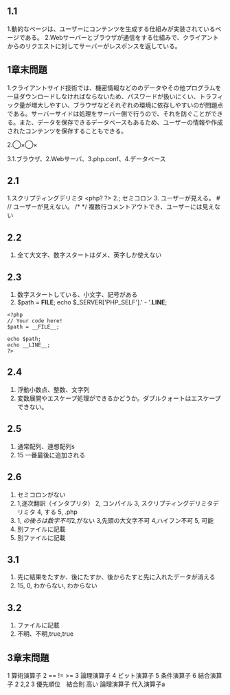 ## 1.1
1.動的なページは、ユーザーにコンテンツを生成する仕組みが実装されているページである。
2.Webサーバーとブラウザが通信をする仕組みで、クライアントからのリクエストに対してサーバーがレスポンスを返している。

## 1章末問題
1.クライアントサイド技術では、機密情報などののデータやその他プログラムを一旦ダウンロードしなければならないため、パスワードが扱いにくい、トラフィック量が増大しやすい、ブラウザなどそれぞれの環境に依存しやすいのが問題点である。サーバーサイドは処理をサーバー側で行うので、それを防ぐことができる。また、データを保存できるデータベースもあるため、ユーザーの情報や作成されたコンテンツを保存することもできる。

2.◯×◯×

3.1.ブラウザ、2.Webサーバ、3.php.conf、4.データベース

## 2.1
1.スクリプティングデリミタ <php? ?>
2.; セミコロン
3.<!-- --> ユーザーが見える。 # // ユーザーが見えない。 /* */ 複数行コメントアウトでき、ユーザーには見えない

## 2.2
1. 全て大文字、数字スタートはダメ、英字しか使えない

## 2.3
1. 数字スタートしている、小文字、記号がある
2. $path = __FILE__; echo $_SERVER['PHP_SELF'].' - '.__LINE__;
```
<?php
// Your code here!
$path = __FILE__;

echo $path;
echo __LINE__;
?>
```

## 2.4
1. 浮動小数点、整数、文字列
2. 変数展開やエスケープ処理ができるかどうか。ダブルクォートはエスケープできない。

## 2.5
1. 通常配列、連想配列s
2. 15 一番最後に追加される

## 2.6
1. セミコロンがない
2. 1,逐次翻訳（インタプリタ） 2, コンパイル 3, スクリプティングデリミタデリミタ 4, する 5, .php
3. 1, $の後ろは数字不可 2,$がない 3,先頭の大文字不可 4,ハイフン不可 5, 可能
4. 別ファイルに記載
5. 別ファイルに記載

## 3.1
1. 先に結果をたすか、後にたすか、後からたすと先に入れたデータが消える
2. 15, 0, わからない, わからない

## 3.2
1. ファイルに記載
2. 不明、不明,true,true

## 3章末問題
1 算術演算子
 2 == != >=
 3 論理演算子
 4 ビット演算子
 5 条件演算子
 6 結合演算子
2 2,2
3 優先順位　結合則 高い 論理演算子 代入演算子a